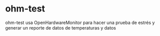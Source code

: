 # ohm-test
ohm-test usa OpenHardwareMonitor para hacer una prueba de estrés y generar un reporte de datos de temperaturas  y datos
